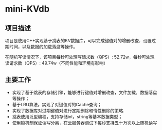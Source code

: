 # mini-KVdb

## 项目描述

项目是使用C++实现基于跳表的KV数据库，可以完成键值对的增删改查，设置过期时间，以及数据的加载落盘等操作。

在随机写读情况下，该项目每秒可处理写请求数（QPS）: 52.72w，每秒可处理读请求数（QPS）: 49.74w（不同性能和环境有影响）

## 主要工作

- 实现了基于跳表的存储引擎，能够进行键值对增删改查，文件加载，数据落盘等操作；
- 基于LRU算法，实现了对键值对的Cache查询；
- 实现了数据库对过期键值对进行定期删除和惰性删除的策略.
- 跳表使用泛型编程，支持存储int，string等基本数据类型；
- 使用锁机制保证读写分离，在云服务器测试下每秒支持五十万次以上随机读写
